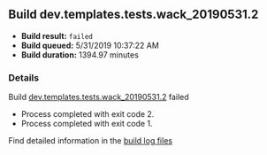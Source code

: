 ## Build dev.templates.tests.wack_20190531.2
- **Build result:** `failed`
- **Build queued:** 5/31/2019 10:37:22 AM
- **Build duration:** 1394.97 minutes
### Details
Build [dev.templates.tests.wack_20190531.2](https://winappstudio.visualstudio.com/web/build.aspx?pcguid=a4ef43be-68ce-4195-a619-079b4d9834c2&builduri=vstfs%3a%2f%2f%2fBuild%2fBuild%2f28300) failed

+ Process completed with exit code 2.
+ Process completed with exit code 1.

Find detailed information in the [build log files](https://uwpctdiags.blob.core.windows.net/buildlogs/dev.templates.tests.wack_20190531.2_logs.zip)
